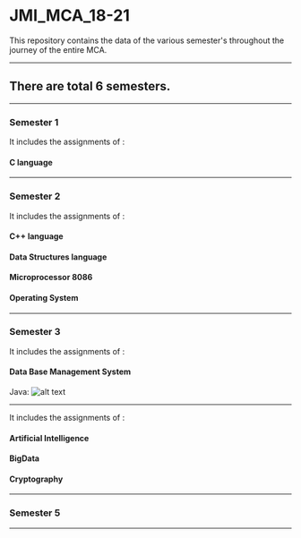 # JMI_MCA_18-21
This repository contains the data of the various semester's throughout the journey of the entire MCA.

----------------------------------------------------------------------------------------------------
## There are total 6 semesters.
----------------------------------------------------------------------------------------------------
### Semester 1 

It includes the assignments of :
#### C language 
-----------------------------------------------------------------------------------------------------
### Semester 2 
It includes the assignments of :
#### C++ language 
#### Data Structures language 
#### Microprocessor 8086
#### Operating System 
-----------------------------------------------------------------------------------------------------
### Semester 3
It includes the assignments of :
#### Data Base Management System
Java: 
![alt text][logo]

[logo]: https://user-images.githubusercontent.com/36437758/79072201-59992400-7cfd-11ea-990a-f1ec1e6359d8.png
-----------------------------------------------------------------------------------------------------
It includes the assignments of :
#### Artificial Intelligence
#### BigData
#### Cryptography
----------------------------------------------------------------------------------------------------
### Semester 5
----------------------------------------------------------------------------------------------------------------------

